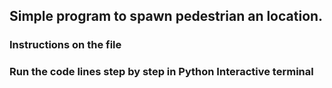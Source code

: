 ## Simple program to spawn pedestrian an location.


### Instructions on the file
### Run the code lines step by step in Python Interactive terminal